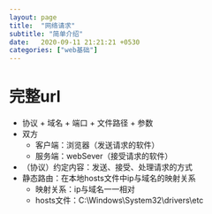 ```yaml
---
layout: page
title:  "网络请求"
subtitle: "简单介绍"
date:   2020-09-11 21:21:21 +0530
categories: ["web基础"]
---
```


# 完整url
- 协议 + 域名 + 端口 + 文件路径 + 参数
- 双方
    - 客户端：浏览器（发送请求的软件）
    - 服务端：webSever（接受请求的软件）
- （协议）约定内容：发送、接受、处理请求的方式
- 静态路由：在本地hosts文件中ip与域名的映射关系
    - 映射关系：ip与域名一一相对
    - hosts文件：C:\Windows\System32\drivers\etc